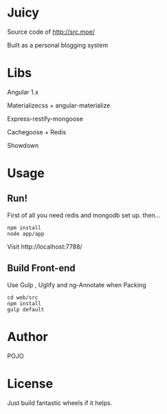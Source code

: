 # Juicy
Source code of http://src.moe/

Built as a personal blogging system

# Libs
Angular 1.x

Materializecss + angular-materialize

Express-restify-mongoose

Cachegoose + Redis

Showdown

# Usage
## Run!
First of all you need redis and mongodb set up.
then...
```
npm install
node app/app
```
Visit http://localhost:7788/
## Build Front-end
Use Gulp , Uglify and ng-Annotate when Packing
```
cd web/src
npm install
gulp default
```
# Author
POJO

# License
Just build fantastic wheels if it helps.